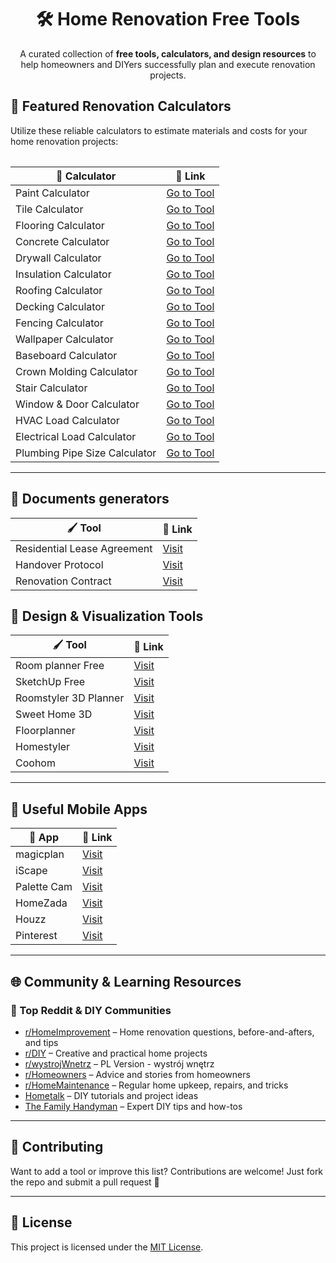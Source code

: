 <h1 align="center">🛠️ Home Renovation Free Tools</h1>

<p align="center">
  A curated collection of <strong>free tools, calculators, and design resources</strong> to help homeowners and DIYers successfully plan and execute renovation projects.
</p>


<table>
<h2>🔢 Featured Renovation Calculators</h2>
<p>Utilize these reliable calculators to estimate materials and costs for your home renovation projects:</p>

<table>
  <thead>
    <tr>
      <th>🧮 Calculator</th>
      <th>🔗 Link</th>
    </tr>
  </thead>
  <tbody>
    <tr>
      <td>Paint Calculator</td>
      <td><a href="https://airenovationcalculator.com/calculators/paint">Go to Tool</a></td>
    </tr>
    <tr>
      <td>Tile Calculator</td>
      <td><a href="https://airenovationcalculator.com/calculators/tiles">Go to Tool</a></td>
    </tr>
    <tr>
      <td>Flooring Calculator</td>
      <td><a href="https://measuresquare.com/tools/flooring-calculator/">Go to Tool</a></td>
    </tr>
    <tr>
      <td>Concrete Calculator</td>
      <td><a href="https://www.homedepot.com/c/calculator_concrete">Go to Tool</a></td>
    </tr>
    <tr>
      <td>Drywall Calculator</td>
      <td><a href="https://www.homedepot.com/project-seller/drywall-calculator">Go to Tool</a></td>
    </tr>
    <tr>
      <td>Insulation Calculator</td>
      <td><a href="https://www.lowes.com/n/calculators/insulation-calculator">Go to Tool</a></td>
    </tr>
    <tr>
      <td>Roofing Calculator</td>
      <td><a href="https://www.calculator.net/roofing-calculator.html">Go to Tool</a></td>
    </tr>
    <tr>
      <td>Decking Calculator</td>
      <td><a href="https://www.homedepot.com/c/calculator_decking">Go to Tool</a></td>
    </tr>
    <tr>
      <td>Fencing Calculator</td>
      <td><a href="https://www.homedepot.com/c/calculator_fencing">Go to Tool</a></td>
    </tr>
    <tr>
      <td>Wallpaper Calculator</td>
      <td><a href="https://www.lowes.com/n/calculators/wallpaper-calculator">Go to Tool</a></td>
    </tr>
    <tr>
      <td>Baseboard Calculator</td>
      <td><a href="https://www.blocklayer.com/baseboard.aspx">Go to Tool</a></td>
    </tr>
    <tr>
      <td>Crown Molding Calculator</td>
      <td><a href="https://www.blocklayer.com/crown-molding.aspx">Go to Tool</a></td>
    </tr>
    <tr>
      <td>Stair Calculator</td>
      <td><a href="https://www.blocklayer.com/stairs.aspx">Go to Tool</a></td>
    </tr>
    <tr>
      <td>Window & Door Calculator</td>
      <td><a href="https://www.lowes.com/n/calculators/door-calculator">Go to Tool</a></td>
    </tr>
    <tr>
      <td>HVAC Load Calculator</td>
      <td><a href="https://www.homedepot.com/c/calculator_hvac">Go to Tool</a></td>
    </tr>
    <tr>
      <td>Electrical Load Calculator</td>
      <td><a href="https://www.lowes.com/n/calculators/electrical-calculator">Go to Tool</a></td>
    </tr>
    <tr>
      <td>Plumbing Pipe Size Calculator</td>
      <td><a href="https://www.blocklayer.com/plumbing.aspx">Go to Tool</a></td>
    </tr>
  </tbody>
</table>

  </tbody>
</table>

<hr>

<h2>🎨 Documents generators </h2>

<table>
  <thead>
    <tr><th>🖌️ Tool</th><th>🔗 Link</th></tr>
  </thead>
  <tbody>
    <tr><td>Residential Lease Agreement</td><td><a href="https://documentsgenerator.airenovationcalculator.com/pages/apartment-rental-en.html">Visit</a></td></tr>
    <tr><td>Handover Protocol</td><td><a href="https://documentsgenerator.airenovationcalculator.com/pages/handover-protocol-en.html">Visit</a></td></tr>
    <tr><td>Renovation Contract</td><td><a href="https://documentsgenerator.airenovationcalculator.com/pages/works-contract-en.html">Visit</a></td></tr>
  </tbody>
</table>

<h2>🎨 Design & Visualization Tools</h2>

<table>
  <thead>
    <tr><th>🖌️ Tool</th><th>🔗 Link</th></tr>
  </thead>
  <tbody>
    <tr><td>Room planner Free</td><td><a href="https://roomplanner.airenovationcalculator.com/">Visit</a></td></tr>
    <tr><td>SketchUp Free</td><td><a href="https://www.sketchup.com/plans-and-pricing/sketchup-free">Visit</a></td></tr>
    <tr><td>Roomstyler 3D Planner</td><td><a href="https://roomstyler.com/3dplanner">Visit</a></td></tr>
    <tr><td>Sweet Home 3D</td><td><a href="http://www.sweethome3d.com/">Visit</a></td></tr>
    <tr><td>Floorplanner</td><td><a href="https://floorplanner.com/">Visit</a></td></tr>
    <tr><td>Homestyler</td><td><a href="https://www.homestyler.com/">Visit</a></td></tr>
    <tr><td>Coohom</td><td><a href="https://www.coohom.com/">Visit</a></td></tr>
  </tbody>
</table>

<hr>

<h2>📱 Useful Mobile Apps</h2>

<table>
  <thead>
    <tr><th>📲 App</th><th>🔗 Link</th></tr>
  </thead>
  <tbody>
    <tr><td>magicplan</td><td><a href="https://www.magicplan.app/">Visit</a></td></tr>
    <tr><td>iScape</td><td><a href="https://www.iscapeit.com/">Visit</a></td></tr>
    <tr><td>Palette Cam</td><td><a href="https://apps.apple.com/us/app/palette-cam-color-palette/id625334537">Visit</a></td></tr>
    <tr><td>HomeZada</td><td><a href="https://www.homezada.com/">Visit</a></td></tr>
    <tr><td>Houzz</td><td><a href="https://www.houzz.com/">Visit</a></td></tr>
    <tr><td>Pinterest</td><td><a href="https://www.pinterest.com/">Visit</a></td></tr>
  </tbody>
</table>

<hr>

<h2>🌐 Community & Learning Resources</h2>

<h3>👥 Top Reddit & DIY Communities</h3>

<ul>
  <li><a href="https://www.reddit.com/r/HomeImprovement/">r/HomeImprovement</a> – Home renovation questions, before-and-afters, and tips</li>
  <li><a href="https://www.reddit.com/r/DIY/">r/DIY</a> – Creative and practical home projects</li>
  <li><a href="https://www.reddit.com/r/wystrojWnetrz/">r/wystrojWnetrz</a> – PL Version - wystrój wnętrz</li>
  <li><a href="https://www.reddit.com/r/Homeowners/">r/Homeowners</a> – Advice and stories from homeowners</li>
  <li><a href="https://www.reddit.com/r/HomeMaintenance/">r/HomeMaintenance</a> – Regular home upkeep, repairs, and tricks</li>
  <li><a href="https://www.hometalk.com/">Hometalk</a> – DIY tutorials and project ideas</li>
  <li><a href="https://www.familyhandyman.com/">The Family Handyman</a> – Expert DIY tips and how-tos</li>
</ul>

<hr>

<h2>🙌 Contributing</h2>

<p>Want to add a tool or improve this list? Contributions are welcome! Just fork the repo and submit a pull request 🚀</p>

<hr>

<h2>📄 License</h2>

<p>This project is licensed under the <a href="LICENSE">MIT License</a>.</p>
